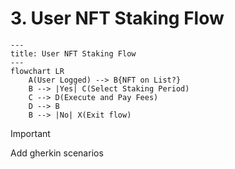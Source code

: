 # 3. User NFT Staking Flow

```mermaid
---
title: User NFT Staking Flow
---
flowchart LR
    A(User Logged) --> B{NFT on List?}
    B --> |Yes| C(Select Staking Period)
    C --> D(Execute and Pay Fees)
    D --> B    
    B --> |No| X(Exit flow)
```

> [!IMPORTANT]
> Add gherkin scenarios
